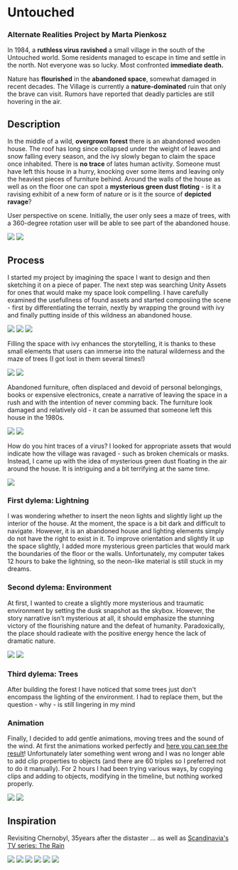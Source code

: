 # Untouched
### Alternate Realities Project by Marta Pienkosz

In 1984, a **ruthless virus ravished** a small village in the south of the Untouched world. Some residents managed to escape in time and settle in the north. Not everyone was so lucky. Most confronted **immediate death.**

Nature has **flourished** in the **abandoned space**, somewhat damaged in recent decades. The Village is currently a **nature-dominated** ruin that only the brave can visit. Rumors have reported that deadly particles are still hovering in the air.

## Description

In the middle of a wild, **overgrown forest** there is an abandoned wooden house. The roof has long since collapsed under the weight of leaves and snow falling every season, and the ivy slowly began to claim the space once inhabited. There is **no trace** of lates human activity. Someone must have left this house in a hurry, knocking over some items and leaving only the heaviest pieces of furniture behind. Around the walls of the house as well as on the floor one can spot a **mysterious green dust floting** - is it a ravising exhibit of a new form of nature or is it the source of **depicted ravage**?

User perspective on scene. Initially, the user only sees a maze of trees, with a 360-degree rotation user will be able to see part of the abandoned house.

![](images/43.png)
![](images/44.png)

## Process

I started my project by imagining the space I want to design and then sketching it on a piece of paper. The next step was searching Unity Assets for ones that would make my space look compelling. I have carefully examined the usefullness of found assets and started composiing the scene - first by differentiating the terrain, nextly by wrapping the ground with ivy and finally putting inside of this wildness an abandoned house.

![](images/1.png)
![](images/4.png)
![](images/5.png)

Filling the space with ivy enhances the storytelling, it is thanks to these small elements that users can immerse into the natural wilderness and the maze of trees (I got lost in them several times!)

![](images/37.png)
![](images/36.png)

Abandoned furniture, often displaced and devoid of personal belongings, books or expensive electronics, create a narrative of leaving the space in a rush and with the intention of never comming back. The furniture look damaged and relatively old - it can be assumed that someone left this house in the 1980s.

![](images/34.png)
![](images/35.png)

How do you hint traces of a virus? I looked for appropriate assets that would indicate how the village was ravaged - such as broken chemicals or masks. Instead, I came up with the idea of mysterious green dust floating in the air around the house. It is intriguing and a bit terrifying at the same time.

![](images/39.png)

### First dylema: Lightning
I was wondering whether to insert the neon lights and slightly light up the interior of the house. At the moment, the space is a bit dark and difficult to navigate. However, it is an abandoned house and lighting elements simply do not have the right to exist in it. To improve orientation and slightly lit up the space slightly, I added more mysterious green particles that would mark the boundaries of the floor or the walls. Unfortunately, my computer takes 12 hours to bake the lightning, so the neon-like material is still stuck in my dreams.

### Second dylema: Environment 
At first, I wanted to create a slightly more mysterious and traumatic environment by setting the dusk snapshot as the skybox. However, the story narrative isn't mysterious at all, it should emphasize the stunning victory of the flourishing nature and the defeat of humanity. Paradoxically, the place should radieate with the positive energy hence the lack of dramatic nature.

![](images/16.png)
![](images/18.png)

### Third dylema: Trees
After building the forest I have noticed that some trees just don't encompass the lighting of the environment. I had to replace them, but the question - why - is still lingering in my mind

### Animation
Finally, I decided to add gentle animations, moving trees and the sound of the wind. At first the animations worked perfectly and [here you can see the result](https://drive.google.com/file/d/1t4p_XzLO4XIRld974nx0V8PtAPkWdEWu/view?usp=sharing)! Unfortunately later something went wrong and I was no longer able to add clip properties to objects (and there are 60 triples so I preferred not to do it manually). For 2 hours I had been trying various ways, by copying clips and adding to objects, modifying in the timeline, but nothing worked properly.

![](images/41.png)
![](images/40.png)

## Inspiration
Revisiting Chernobyl, 35years after the distaster ... as well as [Scandinavia's TV series: The Rain](https://www.netflix.com/ae-en/title/80154610)

![](images/91.png)
![](images/92.png)
![](images/93.png)
![](images/94.png)
![](images/95.png)
![](images/96.png)
